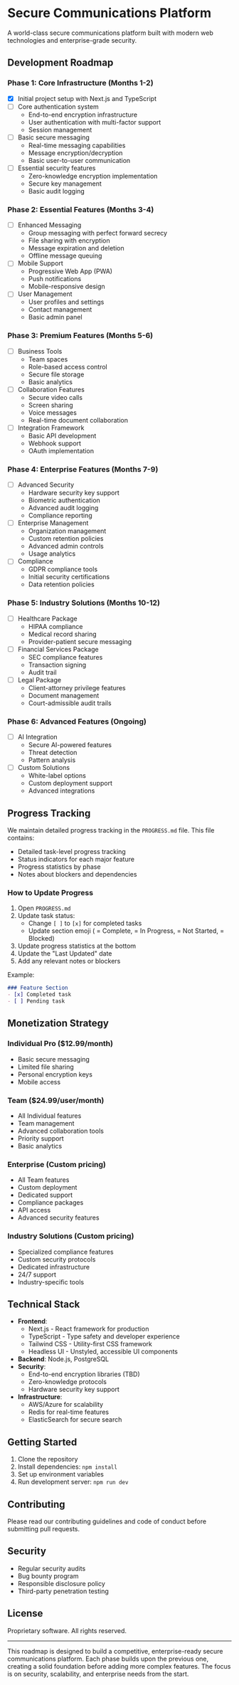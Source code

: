 # Secure Communications Platform

A world-class secure communications platform built with modern web technologies and enterprise-grade security.

## Development Roadmap

### Phase 1: Core Infrastructure (Months 1-2)
- [x] Initial project setup with Next.js and TypeScript
- [ ] Core authentication system
  - End-to-end encryption infrastructure
  - User authentication with multi-factor support
  - Session management
- [ ] Basic secure messaging
  - Real-time messaging capabilities
  - Message encryption/decryption
  - Basic user-to-user communication
- [ ] Essential security features
  - Zero-knowledge encryption implementation
  - Secure key management
  - Basic audit logging

### Phase 2: Essential Features (Months 3-4)
- [ ] Enhanced Messaging
  - Group messaging with perfect forward secrecy
  - File sharing with encryption
  - Message expiration and deletion
  - Offline message queuing
- [ ] Mobile Support
  - Progressive Web App (PWA)
  - Push notifications
  - Mobile-responsive design
- [ ] User Management
  - User profiles and settings
  - Contact management
  - Basic admin panel

### Phase 3: Premium Features (Months 5-6)
- [ ] Business Tools
  - Team spaces
  - Role-based access control
  - Secure file storage
  - Basic analytics
- [ ] Collaboration Features
  - Secure video calls
  - Screen sharing
  - Voice messages
  - Real-time document collaboration
- [ ] Integration Framework
  - Basic API development
  - Webhook support
  - OAuth implementation

### Phase 4: Enterprise Features (Months 7-9)
- [ ] Advanced Security
  - Hardware security key support
  - Biometric authentication
  - Advanced audit logging
  - Compliance reporting
- [ ] Enterprise Management
  - Organization management
  - Custom retention policies
  - Advanced admin controls
  - Usage analytics
- [ ] Compliance
  - GDPR compliance tools
  - Initial security certifications
  - Data retention policies

### Phase 5: Industry Solutions (Months 10-12)
- [ ] Healthcare Package
  - HIPAA compliance
  - Medical record sharing
  - Provider-patient secure messaging
- [ ] Financial Services Package
  - SEC compliance features
  - Transaction signing
  - Audit trail
- [ ] Legal Package
  - Client-attorney privilege features
  - Document management
  - Court-admissible audit trails

### Phase 6: Advanced Features (Ongoing)
- [ ] AI Integration
  - Secure AI-powered features
  - Threat detection
  - Pattern analysis
- [ ] Custom Solutions
  - White-label options
  - Custom deployment support
  - Advanced integrations

## Progress Tracking

We maintain detailed progress tracking in the `PROGRESS.md` file. This file contains:

- Detailed task-level progress tracking
- Status indicators for each major feature
- Progress statistics by phase
- Notes about blockers and dependencies

### How to Update Progress

1. Open `PROGRESS.md`
2. Update task status:
   - Change `[ ]` to `[x]` for completed tasks
   - Update section emoji ( = Complete, = In Progress, = Not Started, = Blocked)
3. Update progress statistics at the bottom
4. Update the "Last Updated" date
5. Add any relevant notes or blockers

Example:
```markdown
### Feature Section 
- [x] Completed task
- [ ] Pending task
```

## Monetization Strategy

### Individual Pro ($12.99/month)
- Basic secure messaging
- Limited file sharing
- Personal encryption keys
- Mobile access

### Team ($24.99/user/month)
- All Individual features
- Team management
- Advanced collaboration tools
- Priority support
- Basic analytics

### Enterprise (Custom pricing)
- All Team features
- Custom deployment
- Dedicated support
- Compliance packages
- API access
- Advanced security features

### Industry Solutions (Custom pricing)
- Specialized compliance features
- Custom security protocols
- Dedicated infrastructure
- 24/7 support
- Industry-specific tools

## Technical Stack

- **Frontend**: 
  - Next.js - React framework for production
  - TypeScript - Type safety and developer experience
  - Tailwind CSS - Utility-first CSS framework
  - Headless UI - Unstyled, accessible UI components
- **Backend**: Node.js, PostgreSQL
- **Security**: 
  - End-to-end encryption libraries (TBD)
  - Zero-knowledge protocols
  - Hardware security key support
- **Infrastructure**: 
  - AWS/Azure for scalability
  - Redis for real-time features
  - ElasticSearch for secure search

## Getting Started

1. Clone the repository
2. Install dependencies: `npm install`
3. Set up environment variables
4. Run development server: `npm run dev`

## Contributing

Please read our contributing guidelines and code of conduct before submitting pull requests.

## Security

- Regular security audits
- Bug bounty program
- Responsible disclosure policy
- Third-party penetration testing

## License

Proprietary software. All rights reserved.

---

This roadmap is designed to build a competitive, enterprise-ready secure communications platform. Each phase builds upon the previous one, creating a solid foundation before adding more complex features. The focus is on security, scalability, and enterprise needs from the start.
